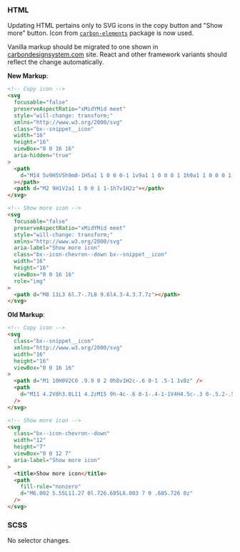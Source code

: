 ### HTML

Updating HTML pertains only to SVG icons in the copy button and "Show more"
button. Icon from [`carbon-elements`](https://github.com/IBM/carbon-elements)
package is now used.

Vanilla markup should be migrated to one shown in
[carbondesignsystem.com](https://next.carbondesignsystem.com/components/code-snippet/code)
site. React and other framework variants should reflect the change
automatically.

**New Markup**:

```html
<!-- Copy icon -->
<svg
  focusable="false"
  preserveAspectRatio="xMidYMid meet"
  style="will-change: transform;"
  xmlns="http://www.w3.org/2000/svg"
  class="bx--snippet__icon"
  width="16"
  height="16"
  viewBox="0 0 16 16"
  aria-hidden="true"
>
  <path
    d="M14 5v9H5V5h9m0-1H5a1 1 0 0 0-1 1v9a1 1 0 0 0 1 1h9a1 1 0 0 0 1-1V5a1 1 0 0 0-1-1z"
  ></path>
  <path d="M2 9H1V2a1 1 0 0 1 1-1h7v1H2z"></path>
</svg>

<!-- Show more icon -->
<svg
  focusable="false"
  preserveAspectRatio="xMidYMid meet"
  style="will-change: transform;"
  xmlns="http://www.w3.org/2000/svg"
  aria-label="Show more icon"
  class="bx--icon-chevron--down bx--snippet__icon"
  width="16"
  height="16"
  viewBox="0 0 16 16"
  role="img"
>
  <path d="M8 11L3 6l.7-.7L8 9.6l4.3-4.3.7.7z"></path>
</svg>
```

**Old Markup**:

```html
<!-- Copy icon -->
<svg
  class="bx--snippet__icon"
  xmlns="http://www.w3.org/2000/svg"
  width="16"
  height="16"
  viewBox="0 0 16 16"
>
  <path d="M1 10H0V2C0 .9.9 0 2 0h8v1H2c-.6 0-1 .5-1 1v8z" />
  <path
    d="M11 4.2V8h3.8L11 4.2zM15 9h-4c-.6 0-1-.4-1-1V4H4.5c-.3 0-.5.2-.5.5v10c0 .3.2.5.5.5h10c.3 0 .5-.2.5-.5V9zm-4-6c.1 0 .3.1.4.1l4.5 4.5c0 .1.1.3.1.4v6.5c0 .8-.7 1.5-1.5 1.5h-10c-.8 0-1.5-.7-1.5-1.5v-10C3 3.7 3.7 3 4.5 3H11z"
  />
</svg>

<!-- Show more icon -->
<svg
  class="bx--icon-chevron--down"
  width="12"
  height="7"
  viewBox="0 0 12 7"
  aria-label="Show more icon"
>
  <title>Show more icon</title>
  <path
    fill-rule="nonzero"
    d="M6.002 5.55L11.27 0l.726.685L6.003 7 0 .685.726 0z"
  />
</svg>
```

### SCSS

No selector changes.
